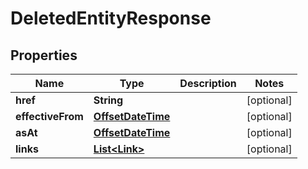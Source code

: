 
# DeletedEntityResponse

## Properties
Name | Type | Description | Notes
------------ | ------------- | ------------- | -------------
**href** | **String** |  |  [optional]
**effectiveFrom** | [**OffsetDateTime**](OffsetDateTime.md) |  |  [optional]
**asAt** | [**OffsetDateTime**](OffsetDateTime.md) |  |  [optional]
**links** | [**List&lt;Link&gt;**](Link.md) |  |  [optional]



